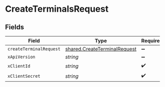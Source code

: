 # CreateTerminalsRequest


## Fields

| Field                                                                        | Type                                                                         | Required                                                                     | Description                                                                  |
| ---------------------------------------------------------------------------- | ---------------------------------------------------------------------------- | ---------------------------------------------------------------------------- | ---------------------------------------------------------------------------- |
| `createTerminalRequest`                                                      | [shared.CreateTerminalRequest](../../models/shared/createterminalrequest.md) | :heavy_minus_sign:                                                           | N/A                                                                          |
| `xApiVersion`                                                                | *string*                                                                     | :heavy_minus_sign:                                                           | N/A                                                                          |
| `xClientId`                                                                  | *string*                                                                     | :heavy_check_mark:                                                           | N/A                                                                          |
| `xClientSecret`                                                              | *string*                                                                     | :heavy_check_mark:                                                           | N/A                                                                          |